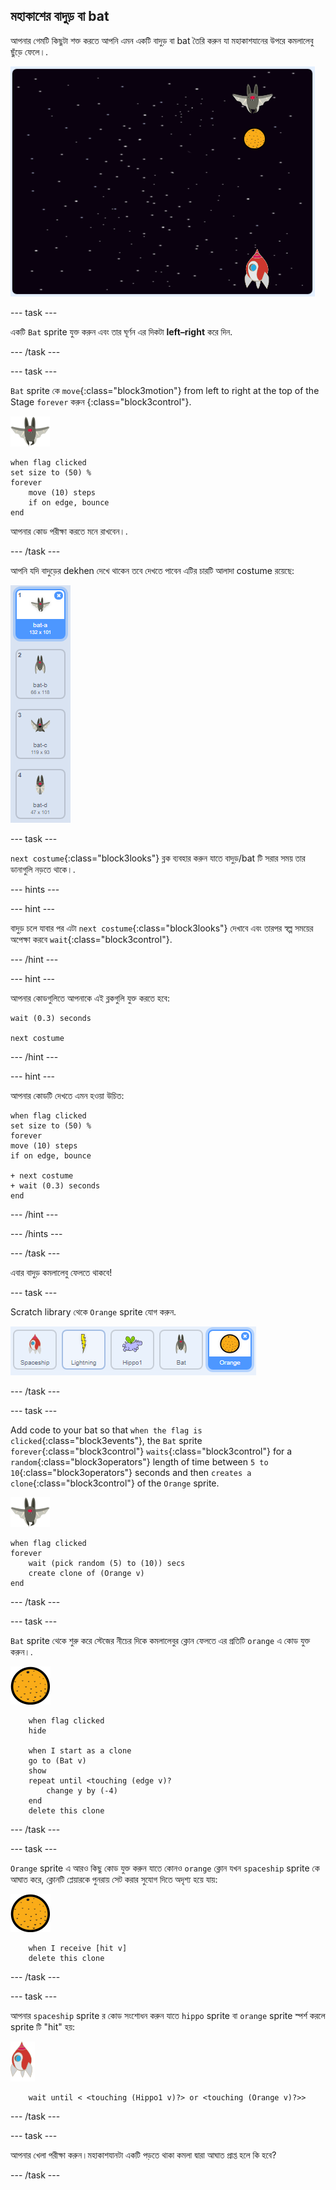 ## মহাকাশের বাদুড় বা bat

আপনার গেমটি কিছুটা শক্ত করতে আপনি এমন একটি বাদুড় বা bat তৈরি করুন যা মহাকাশযানের উপরে কমলালেবু ছুঁড়ে ফেলে।.

![a bat throwing an orange at the spaceship](images/bat-oranges.png)

--- task ---

একটি `Bat` sprite যুক্ত করুন এবং তার ঘূর্ণন এর দিকটা **left–right** করে দিন.

--- /task ---

--- task ---

`Bat` sprite কে `move`{:class="block3motion"} from left to right at the top of the Stage `forever` করুন {:class="block3control"}.

![a bat throwing an orange at the spaceship](images/bat-sprite.png)

```blocks3
when flag clicked
set size to (50) %
forever
    move (10) steps
    if on edge, bounce
end
```

আপনার কোড পরীক্ষা করতে মনে রাখবেন।.

--- /task ---

আপনি যদি বাদুড়ের dekhen দেখে থাকেন তবে দেখতে পাবেন এটির চারটি আলাদা costume রয়েছে:

![screenshot](images/invaders-bat-costume.png)

--- task ---

`next costume`{:class="block3looks"} ব্লক ব্যবহার করুন যাতে বাদুড়/bat টি সরার সময় তার ডানাগুলি নড়তে থাকে।.

--- hints ---


--- hint ---

বাদুড় চলে যাবার পর এটা `next costume`{:class="block3looks"} দেখাবে এবং তারপর স্বল্প সময়ের অপেক্ষা করবে `wait`{:class="block3control"}.

--- /hint ---

--- hint ---

আপনার কোডগুলিতে আপনাকে এই ব্লকগুলি যুক্ত করতে হবে:

```blocks3
wait (0.3) seconds

next costume
```

--- /hint ---

--- hint ---

আপনার কোডটি দেখতে এমন হওয়া উচিত:

```blocks3
when flag clicked
set size to (50) %
forever
move (10) steps
if on edge, bounce

+ next costume
+ wait (0.3) seconds
end
```

--- /hint ---

--- /hints ---

--- /task ---

এবার বাদুড় কমলালেবু ফেলতে থাকবে!

--- task ---

Scratch library থেকে `Orange` sprite যোগ করুন.

![screenshot](images/invaders-orange.png)

--- /task ---

--- task ---

Add code to your bat so that `when the flag is clicked`{:class="block3events"}, the `Bat` sprite `forever`{:class="block3control"} `waits`{:class="block3control"} for a `random`{:class="block3operators"} length of time between `5 to 10`{:class="block3operators"} seconds and then `creates a clone`{:class="block3control"} of the `Orange` sprite.

![bat sprite](images/bat-sprite.png)

```blocks3
when flag clicked
forever
    wait (pick random (5) to (10)) secs
    create clone of (Orange v)
end
```

--- /task ---

--- task ---

`Bat` sprite থেকে শুরু করে স্টেজের নীচের দিকে কমলালেবুর ক্লোন ফেলতে এর প্রতিটি ` orange ` এ কোড যুক্ত করুন।.

![orange sprite](images/orange-sprite.png)

```blocks3
    when flag clicked
    hide

    when I start as a clone
    go to (Bat v)
    show
    repeat until <touching (edge v)?
        change y by (-4)
    end
    delete this clone
```

--- /task ---

--- task ---

`Orange` sprite এ আরও কিছু কোড যুক্ত করুন যাতে কোনও `orange` ক্লোন যখন `spaceship` sprite কে আঘাত করে, ক্লোনটি প্লেয়ারকে পুনরায় সেট করার সুযোগ দিতে অদৃশ্য হয়ে যায়:

![orange sprite](images/orange-sprite.png)

```blocks3
    when I receive [hit v]
    delete this clone
```

--- /task ---

--- task ---

আপনার `spaceship` sprite র কোড সংশোধন করুন যাতে `hippo` sprite বা `orange` sprite স্পর্শ করলে sprite টি "hit" হয়:

![rocket sprite](images/rocket-sprite.png)

```blocks3
    wait until < <touching (Hippo1 v)?> or <touching (Orange v)?>>
```

--- /task ---

--- task ---

আপনার খেলা পরীক্ষা করুন।মহাকাশযানটা একটি পড়তে থাকা কমলা দ্বারা আঘাত প্রাপ্ত হলে কি হবে?

--- /task ---